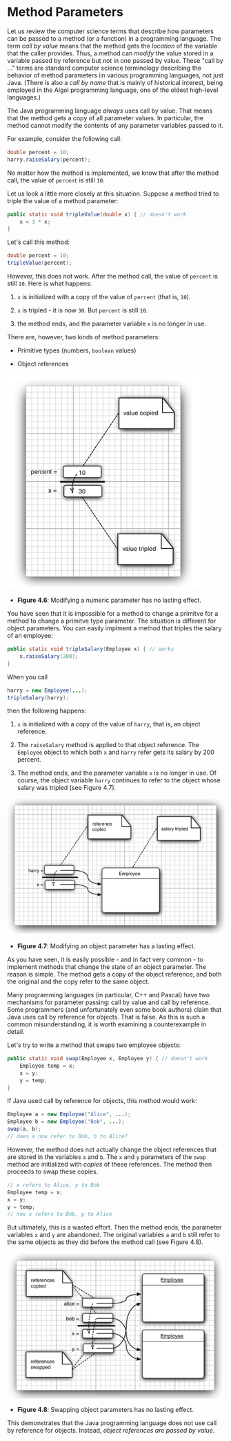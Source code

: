 # Method Parameters

Let us review the computer science terms that describe how parameters can be passed to a method (or a function) in a programming language. The term _call by value_ means that the method gets the _location_ of the variable that the caller provides. Thus, a method can _modify_ the value stored in a variable passed by reference but not in one passed by value. These "call by ..." terms are standard computer science terminology describing the behavior of method parameters iin various programming languages, not just Java. (There is also a _call by name_ that is mainly of historical interest, being employed in the Algol programming language, one of the oldest high-level languages.)

The Java programming language _always_ uses call by value. That means that the method gets a copy of all parameter values. In particular, the method cannot modify the contents of any parameter variables passed to it.

For example, consider the following call:

```Java
double percent = 10;
harry.raiseSalary(percent);
```

No matter how the method is implemented, we know that after the method call, the value of `percent` is still `10`.

Let us look a little more closely at this situation. Suppose a method tried to triple the value of a method parameter:

```Java 
public static void tripleValue(double x) { // doesn't work
    x = 3 * x;
}
```

Let's call this method:

```Java
double percent = 10;
tripleValue(percent);
```

However, this does not work. After the method call, the value of `percent` is still `10`. Here is what happens:

1. `x` is initialized with a copy of the value of `percent` (that is, `10`).

2. `x` is tripled - it is now `30`. But `percent` is still `10`.

3. the method ends, and the parameter variable `x` is no longer in use.

There are, however, two kinds of method parameters:

- Primitive types (numbers, `boolean` values)

- Object references

![numeric parameter](image.png)

- **Figure 4.6**: Modifying a numeric parameter has no lasting effect.

You have seen that it is impossible for a method to change a primitve for a method to change a primitve type parameter. The situation is different for object parameters. You can easily implment a method that triples the salary of an employee:

```Java
public static void tripleSalary(Employee x) { // works
    x.raiseSalary(200);
}
```

When you call

```Java
harry = new Employee(...);
tripleSalary(harry);
```

then the following happens:

1. `x` is initialized with a copy of the value of `harry`, that is, an object reference.

2. The `raiseSalary` method is applied to that object reference. The `Employee` object to which both `x` and `harry` refer gets its salary by 200 percent.

3. The method ends, and the parameter variable `x` is no longer in use. Of course, the object variable `harry` continues to refer to the object whose salary was tripled (see Figure 4.7).

![modify object parameter](image-1.png)

- **Figure 4.7**: Modifying an object parameter has a lasting effect.

As you have seen, it is easily possible - and in fact very common - to implement methods that change the state of an object parameter. The reason is simple. The method gets a copy of the object reference, and both the original and the copy refer to the same object.

Many programming languages (in particular, C++ and Pascal) have two mechanisms for parameter passing: call by value and call by reference. Some programmers (and unfortunately even some book authors) claim that Java uses call by reference for objects. That is false. As this is such a common misunderstanding, it is worth examining a counterexample in detail.

Let's try to write a method that swaps two employee objects:

```Java
public static void swap(Employee x, Employee y) { // doesn't work
    Employee temp = x;
    x = y;
    y = temp;
}
```

If Java used call by reference for objects, this method would work:

```Java
Employee a = new Employee("Alice", ...);
Employee b = new Employee("Bob", ...);
swap(a, b);
// does a now refer to Bob, b to Alice?
```

However, the method does not actually change the object references that are stored in the variables `a` and `b`. The `x` and `y` parameters of the `swap` method are initialized with _copies_ of these references. The method then proceeds to swap these copies.

```Java
// x refers to Alice, y to Bob
Employee temp = x;
x = y;
y = temp;
// now x refers to Bob, y to Alice
```

But ultimately, this is a wasted effort. Then the method ends, the parameter variables `x` and `y` are abandoned. The original variables `a` and `b` still refer to the same objects as they did before the method call (see Figure 4.8).

![object swapping](image-2.png)

- **Figure 4.8**: Swapping object parameters has no lasting effect.

This demonstrates that the Java programming language does not use call by reference for objects. Instead, _object references are passed by value_.

